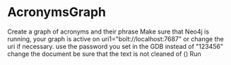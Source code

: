# AcronymsGraph
Create a graph of acronyms and their phrase
Make sure that Neo4j is running, your graph is active on uri1="bolt://localhost:7687" or change the uri if necessary. 
use the password you set in the GDB instead of "123456"
change the document
be sure that the text is not cleaned of ()
Run

